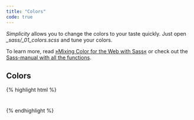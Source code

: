 ```yaml
---
title: "Colors"
code: true
---
```

*Simplicity* allows you to change the colors to your taste quickly. Just open *_sass/_01_colors.scss* and tune your colors.<!--more-->

To learn more, read [»Mixing Color for the Web with Sass«](http://alistapart.com/article/mixing-color-for-the-web-with-sass) or check out the [Sass-manual with all the functions](http://sass-lang.com/documentation/Sass/Script/Functions.html).

## Colors


{% highlight html %}
<html>
<head></head>
<body class="format">
    <h1></h1>
</body>
</html>
{% endhighlight %}